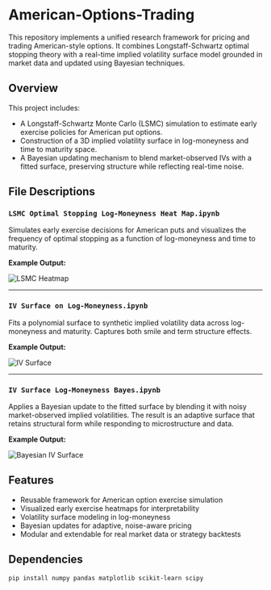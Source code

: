 # American-Options-Trading

This repository implements a unified research framework for pricing and trading American-style options. It combines Longstaff-Schwartz optimal stopping theory with a real-time implied volatility surface model grounded in market data and updated using Bayesian techniques.

## Overview

This project includes:

- A Longstaff-Schwartz Monte Carlo (LSMC) simulation to estimate early exercise policies for American put options.
- Construction of a 3D implied volatility surface in log-moneyness and time to maturity space.
- A Bayesian updating mechanism to blend market-observed IVs with a fitted surface, preserving structure while reflecting real-time noise.

## File Descriptions

### `LSMC Optimal Stopping Log-Moneyness Heat Map.ipynb`
Simulates early exercise decisions for American puts and visualizes the frequency of optimal stopping as a function of log-moneyness and time to maturity.

**Example Output:**

![LSMC Heatmap](images/Optimal_Stopping_Heatmap.png)

---

### `IV Surface on Log-Moneyness.ipynb`
Fits a polynomial surface to synthetic implied volatility data across log-moneyness and maturity. Captures both smile and term structure effects.

**Example Output:**

![IV Surface](images/IV_Surface.png)

---

### `IV Surface Log-Moneyness Bayes.ipynb`
Applies a Bayesian update to the fitted surface by blending it with noisy market-observed implied volatilities. The result is an adaptive surface that retains structural form while responding to microstructure and data.

**Example Output:**

![Bayesian IV Surface](images/IV_Surface_Bayes.png)

## Features

- Reusable framework for American option exercise simulation
- Visualized early exercise heatmaps for interpretability
- Volatility surface modeling in log-moneyness
- Bayesian updates for adaptive, noise-aware pricing
- Modular and extendable for real market data or strategy backtests

## Dependencies

```bash
pip install numpy pandas matplotlib scikit-learn scipy
